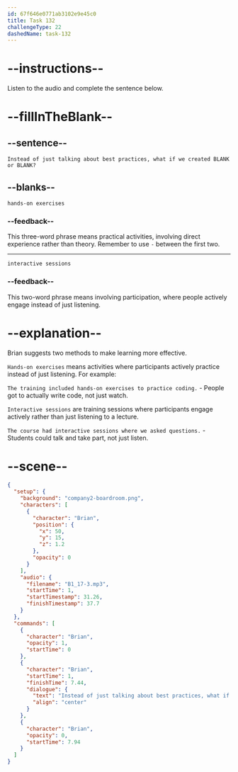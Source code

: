```yaml
---
id: 67f646e0771ab3102e9e45c0
title: Task 132
challengeType: 22
dashedName: task-132
---
```


<!-- (audio) Brian: Instead of just talking about best practices, what if we created hands-on exercises or interactive sessions? -->

# --instructions--

Listen to the audio and complete the sentence below.

# --fillInTheBlank--

## --sentence--

`Instead of just talking about best practices, what if we created BLANK or BLANK?`

## --blanks--

`hands-on exercises`

### --feedback--

This three-word phrase means practical activities, involving direct experience rather than theory. Remember to use `-` between the first two.

---

`interactive sessions`

### --feedback--

This two-word phrase means involving participation, where people actively engage instead of just listening.

# --explanation--

Brian suggests two methods to make learning more effective.

`Hands-on exercises` means activities where participants actively practice instead of just listening. For example:

`The training included hands-on exercises to practice coding.` - People got to actually write code, not just watch.

`Interactive sessions` are training sessions where participants engage actively rather than just listening to a lecture.

`The course had interactive sessions where we asked questions.` - Students could talk and take part, not just listen.

# --scene--

```json
{
  "setup": {
    "background": "company2-boardroom.png",
    "characters": [
      {
        "character": "Brian",
        "position": {
          "x": 50,
          "y": 15,
          "z": 1.2
        },
        "opacity": 0
      }
    ],
    "audio": {
      "filename": "B1_17-3.mp3",
      "startTime": 1,
      "startTimestamp": 31.26,
      "finishTimestamp": 37.7
    }
  },
  "commands": [
    {
      "character": "Brian",
      "opacity": 1,
      "startTime": 0
    },
    {
      "character": "Brian",
      "startTime": 1,
      "finishTime": 7.44,
      "dialogue": {
        "text": "Instead of just talking about best practices, what if we created hands-on exercises or interactive sessions?",
        "align": "center"
      }
    },
    {
      "character": "Brian",
      "opacity": 0,
      "startTime": 7.94
    }
  ]
}
```
